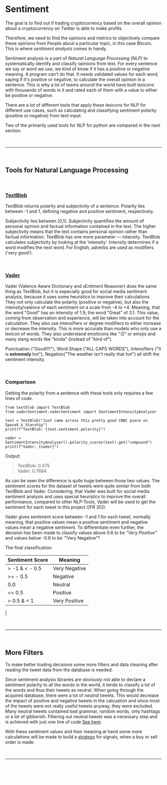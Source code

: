 # Sentiment
The goal is to find out if trading cryptocurrency based on the overall opinion about a cryptocurrency on Twitter is able to make profits.

Therefore, we need to find the opinions and metrics to objectively compare these opinions from People about a particular topic, in this case Bitcoin. 
This is where *sentiment analysis* comes in handy.

Sentiment analysis is a part of *Natural Language Processing (NLP)* to systematically identify and classify opinions from text. 
For every sentence we say or word we use, we kind of know if it has a positive or negative meaning. A program can't do that. It needs validated values for each word, saying if it's positive or negative, to calculate the overall opinion in a sentence.
This is why a lot of teams around the world have built lexicons with thousands of words in it and rated each of them with a value to either be positive or negative.

There are a lot of different tools that apply these lexicons for NLP for different use cases, such as calculating and classifying sentiment polarity (positive or negative) from text-input.

Two of the primarily used tools for NLP for python are compared in the next section.

</br>

---

</br>


## Tools for Natural Language Processing 
</br>

### [TextBlob](https://github.com/sloria/textblob)
TextBlob returns polarity and subjectivity of a sentence. Polarity lies between -1 and 1, defining negative and positive sentiment, respectively.

Subjectivity lies between [0,1]. Subjectivity quantifies the amount of personal opinion and factual information contained in the text. The higher subjectivity means that the text contains personal opinion rather than factual information. TextBlob has one more parameter — intensity. TextBlob calculates subjectivity by looking at the ‘intensity’. Intensity determines if a word modifies the next word. For English, adverbs are used as modifiers (‘very good’). 

</br>

### [Vader]((https://github.com/cjhutto/vaderSentiment#about-the-scoring)) 
Vader (Valence Aware Dictionary and sEntiment Reasoner) does the same thing as TextBlob, but it is especially good for social media sentiment analysis, because it uses some heuristics to improve their calculations.
They not only calculate the polarity (positive or negative), but also the intensity/valence of each sentiment on a scale from -4 to +4. Meaning, that the word "Good" has an intensity of 1.9, the word "Great" of 3.1. This value, coming from observation and experience, will be taken into account for the calculation.
They also use intensifiers or degree modifiers to either increase or decrease the intensity. This is more accurate than models who only use a lexicon of words. They also understand emoticons like ":D" or emojis and many slang words like "kinda" (instead of "kind of").

Punctuation ("Good!!!!"), Word Shape ("ALL CAPS WORDS"), Intensifiers ("It is **extremely** hot"), Negation("The weather isn't really that hot") all shift the sentiment intensity. 

</br>

### Comparison 
Getting the polarity from a sentence with these tools only requires a few lines of code.
```
from textblob import TextBlob
from vaderSentiment.vaderSentiment import SentimentIntensityAnalyzer

text = TextBlob("Just came across this pretty good CNBC piece on SpaceX & Starship")
print(f"TextBlob: {text.sentiment.polarity}")

vader = SentimentIntensityAnalyzer().polarity_scores(text).get("compound")
print(f"Vader: {vader}")
```
Output:
> TextBlob: 0.475 </br>
> Vader: 0.7684

As can be seen the difference is quite huge between those two values.
The sentiment scores for the dataset of tweets were quite similar from both TextBlob and Vader. Considering, that Vader was built for social media sentiment analysis and uses special heuristics to improve the overall performance, compared to other NLP-Tools, Vader will be used to get the sentiment for each tweet in this project ([FR 20]).

Vader gives sentiment score between -1 and 1 for each tweet, normally meaning, that positive values mean a positive sentiment and negative values mean a negative sentiment. To differentiate even further, the decision has been made to classify values above 0.6 to be *"Very Positive"* and values below -0.6 to be '"Very Negative"*.

The final classification:

| Sentiment Score | Meaning                 |
|-----------------|-------------------------|
| > -1 & < - 0.5  | Very Negative           |
| >= - 0.5        | Negative                |
| 0.0             | Neutral                 |
| <= 0.5          | Positive                |
| > 0.5 & < 1     | Very Positive           |
|

</br>

---

</br>

## More Filters
To make better trading decisions some more filters and data cleaning after reading the tweet data from the database is needed.

Since sentiment analysis libraries are obviously not able to declare a sentiment polarity to all the words in the world, it tends to classify a lot of the words and thus their tweets as neutral.
When going through the acquired database, there were a lot of *neutral* tweets. This would decrease the impact of positive and negative tweets in the calcuation and since most of the tweets were not really useful tweets anyway, they were excluded. Many neutral tweets contained bad grammar, random words, only hashtags or a lot of gibberish.
Filtering out neutral tweets was a necessary step and is achieved with just one line of code [See here](/6_Trading.md#papertrading).

With these sentiment values and their meaning at hand some more calculations will be made to build a [strategy](Trading.md#strategy) for signals, when a buy or sell order is made.

</br>

---

</br>

<div style="display: inline;" >
<a href="https://github.com/moerv9/sentiment/blob/main/docs/4_Backend.md"><button onclick="" type="button"  style="border: 2px white solid; background-color: transparent; color:white; border-radius: 8px; padding: 10px;">< Previous Chapter: Backend</button></a>
<a href="https://github.com/moerv9/sentiment/blob/main/docs/6_Trading.md"><button type="button"  style="float:right; border: 2px white solid; background-color: transparent; color:white; border-radius: 8px; padding: 10px;">Next Chapter: Trading ></button></a>
</div>

</br>